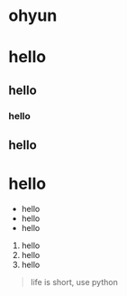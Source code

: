 # ohyun
# hello
## hello
### hello
## hello
# hello
* hello
* hello
* hello
1. hello
2. hello
3. hello
> life is short, use python
